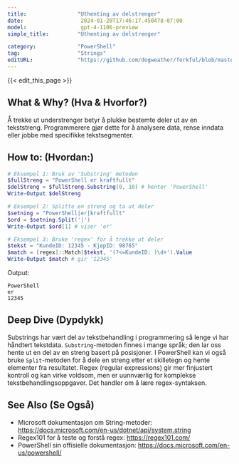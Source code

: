 ```yaml
---
title:                "Uthenting av delstrenger"
date:                  2024-01-20T17:46:17.450478-07:00
model:                 gpt-4-1106-preview
simple_title:         "Uthenting av delstrenger"

category:             "PowerShell"
tag:                  "Strings"
editURL:              "https://github.com/dogweather/forkful/blob/master/content/no/powershell/extracting-substrings.md"
---
```


{{< edit_this_page >}}

## What & Why? (Hva & Hvorfor?)
Å trekke ut understrenger betyr å plukke bestemte deler ut av en tekststreng. Programmerere gjør dette for å analysere data, rense inndata eller jobbe med specifikke tekstsegmenter.

## How to: (Hvordan:)
```PowerShell
# Eksempel 1: Bruk av 'Substring' metoden
$fullStreng = "PowerShell er kraftfullt"
$delStreng = $fullStreng.Substring(0, 10) # henter 'PowerShell'
Write-Output $delStreng

# Eksempel 2: Splitte en streng og ta ut deler
$setning = "PowerShell|er|kraftfullt"
$ord = $setning.Split('|')
Write-Output $ord[1] # viser 'er'

# Eksempel 3: Bruke 'regex' for å trekke ut deler
$tekst = "KundeID: 12345 - KjøpID: 98765"
$match = [regex]::Match($tekst, '(?<=KundeID: )\d+').Value
Write-Output $match # gir '12345'
```
Output:
```
PowerShell
er
12345
```

## Deep Dive (Dypdykk)
Substrings har vært del av tekstbehandling i programmering så lenge vi har håndtert tekstdata. `Substring`-metoden finnes i mange språk; den lar oss hente ut en del av en streng basert på posisjoner. I PowerShell kan vi også bruke `Split`-metoden for å dele en streng etter et skilletegn og hente elementer fra resultatet. Regex (regular expressions) gir mer finjustert kontroll og kan virke voldsom, men er uunnværlig for komplekse tekstbehandlingsoppgaver. Det handler om å lære regex-syntaksen.

## See Also (Se Også)
- Microsoft dokumentasjon om String-metoder: https://docs.microsoft.com/en-us/dotnet/api/system.string
- Regex101 for å teste og forstå regex: https://regex101.com/
- PowerShell sin offisielle dokumentasjon: https://docs.microsoft.com/en-us/powershell/
